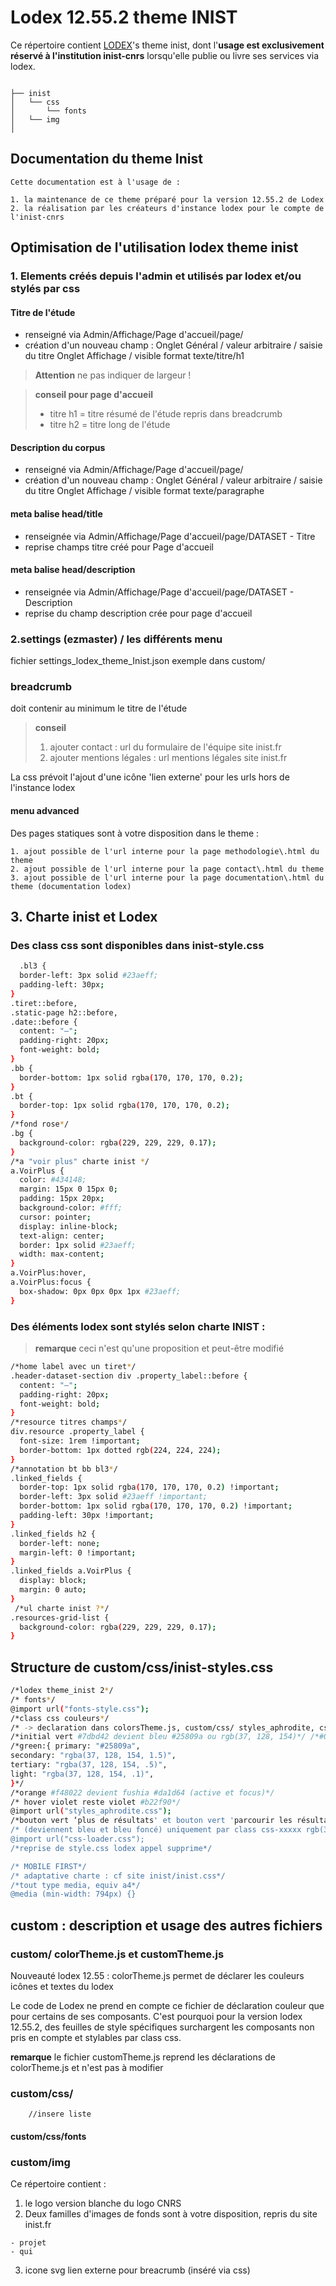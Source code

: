 # Lodex 12.55.2 theme INIST

  Ce répertoire contient [LODEX](https://github.com/Inist-CNRS/lodex)'s theme inist,
  dont l'**usage est exclusivement réservé à l'institution inist-cnrs** lorsqu'elle publie ou livre ses services via lodex.

```

├── inist
│   └── css
│       └── fonts
│   └── img
│  

```

## Documentation du theme Inist

    Cette documentation est à l'usage de :

    1. la maintenance de ce theme préparé pour la version 12.55.2 de Lodex
    2. la réalisation par les créateurs d'instance lodex pour le compte de l'inist-cnrs

## Optimisation de l'utilisation lodex theme inist

### 1. Elements créés depuis l'admin et utilisés par lodex et/ou stylés par css 

#### Titre de l'étude

- renseigné via Admin/Affichage/Page d'accueil/page/
- création d'un nouveau champ :
  Onglet Général / valeur arbitraire / saisie du titre
  Onglet Affichage / visible format texte/titre/h1

> **Attention** ne pas indiquer de largeur !

> **conseil pour page d'accueil**
>
> - titre h1 = titre résumé de l'étude repris dans breadcrumb
> - titre h2 = titre long de l'étude

#### Description du corpus

- renseigné via Admin/Affichage/Page d'accueil/page/
- création d'un nouveau champ :
  Onglet Général / valeur arbitraire / saisie du titre
  Onglet Affichage / visible format texte/paragraphe

#### meta balise head/title

  - renseignée via Admin/Affichage/Page d'accueil/page/DATASET - Titre
  - reprise champs titre créé pour Page d'accueil

#### meta balise head/description

  - renseignée via Admin/Affichage/Page d'accueil/page/DATASET - Description
  - reprise du champ description crée pour page d'accueil

### 2.settings (ezmaster) / les différents menu

fichier settings_lodex_theme_Inist.json exemple dans custom/

### breadcrumb

  doit contenir au minimum le titre de l'étude

  > **conseil**
  >
  > 1. ajouter contact : url du formulaire de l'équipe site inist.fr
  > 2. ajouter mentions légales : url mentions légales site inist.fr

  La css prévoit l'ajout d'une icône 'lien externe' pour les urls hors de l'instance lodex

#### menu advanced
  
  Des pages statiques sont à votre disposition dans le theme :

    1. ajout possible de l'url interne pour la page methodologie\.html du theme
    2. ajout possible de l'url interne pour la page contact\.html du theme
    3. ajout possible de l'url interne pour la page documentation\.html du theme (documentation lodex)

## 3. Charte inist et Lodex

###  Des class css sont disponibles dans inist-style.css

```bash
  .bl3 {
  border-left: 3px solid #23aeff;
  padding-left: 30px;
}
.tiret::before,
.static-page h2::before,
.date::before {
  content: "—";
  padding-right: 20px;
  font-weight: bold;
}
.bb {
  border-bottom: 1px solid rgba(170, 170, 170, 0.2);
}
.bt {
  border-top: 1px solid rgba(170, 170, 170, 0.2);
}
/*fond rose*/
.bg {
  background-color: rgba(229, 229, 229, 0.17);
}
/*a "voir plus" charte inist */
a.VoirPlus {
  color: #434148;
  margin: 15px 0 15px 0;
  padding: 15px 20px;
  background-color: #fff;
  cursor: pointer;
  display: inline-block;
  text-align: center;
  border: 1px solid #23aeff;
  width: max-content;
}
a.VoirPlus:hover,
a.VoirPlus:focus {
  box-shadow: 0px 0px 0px 1px #23aeff;
}
```

###  Des éléments lodex sont stylés selon charte INIST :

  > **remarque** ceci n'est qu'une proposition et peut-être modifié

```bash
/*home label avec un tiret*/
.header-dataset-section div .property_label::before {
  content: "—";
  padding-right: 20px;
  font-weight: bold;
}
/*resource titres champs*/
div.resource .property_label {
  font-size: 1rem !important;
  border-bottom: 1px dotted rgb(224, 224, 224);
}
/*annotation bt bb bl3*/
.linked_fields {
  border-top: 1px solid rgba(170, 170, 170, 0.2) !important;
  border-left: 3px solid #23aeff !important;
  border-bottom: 1px solid rgba(170, 170, 170, 0.2) !important;
  padding-left: 30px !important;
}
.linked_fields h2 {
  border-left: none;
  margin-left: 0 !important;
}
.linked_fields a.VoirPlus {
  display: block;
  margin: 0 auto;
}
 /*ul charte inist ?*/
.resources-grid-list {
  background-color: rgba(229, 229, 229, 0.17);
}
```

## Structure de custom/css/inist-styles.css

```bash
/*lodex theme_inist 2*/
/* fonts*/
@import url("fonts-style.css");
/*class css couleurs*/
/* -> declaration dans colorsTheme.js, custom/css/ styles_aphrodite, css-loader.css*/
/*initial vert #7dbd42 devient bleu #25809a ou rgb(37, 128, 154)*/ /*#06bad6 ko contrast*/
/*green:{ primary: "#25809a",
secondary: "rgba(37, 128, 154, 1.5)",
tertiary: "rgba(37, 128, 154, .5)",
light: "rgba(37, 128, 154, .1)",
}*/
/*orange #f48022 devient fushia #da1d64 (active et focus)*/
/* hover violet reste violet #b22f90*/
@import url("styles_aphrodite.css");
/*bouton vert ‘plus de résultats' et bouton vert 'parcourir les résultats'*/
/* (deviennent bleu et bleu foncé) uniquement par class css-xxxxx rgb(31, 106, 129)*/
@import url("css-loader.css");
/*reprise de style.css lodex appel supprime*/

/* MOBILE FIRST*/
/* adaptative charte : cf site inist/inist.css*/
/*tout type media, equiv a4*/
@media (min-width: 794px) {}
```

## custom : description et usage des autres fichiers

### custom/ colorTheme.js et customTheme.js

  Nouveauté lodex 12.55 : colorTheme.js permet de déclarer les couleurs icônes et textes du lodex

  Le code de Lodex ne prend en compte ce fichier de déclaration couleur que pour certains de ses composants.
  C'est pourquoi pour la version lodex 12.55.2, des feuilles de style spécifiques surchargent les composants non pris en compte et stylables par class css.

  **remarque** le fichier customTheme.js reprend les déclarations de colorTheme.js et n'est pas à modifier

### custom/css/

        //insere liste

#### custom/css/fonts

### custom/img

  Ce répertoire contient :

  1. le logo version blanche du logo CNRS
  2. Deux familles d'images de fonds sont à votre disposition, repris du site inist\.fr

    - projet
    - qui

  3. icone svg lien externe pour breacrumb (inséré via css)

